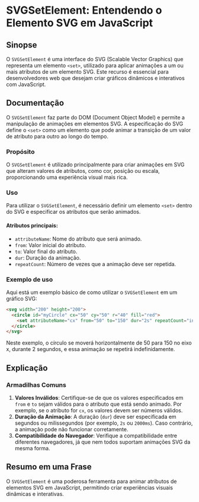 <!--
Meta Description: # SVGSetElement: Entendendo o Elemento SVG em JavaScript ## Sinopse O `SVGSetElement` é uma interface do SVG (Scalable Vector Graphics) que representa...
Meta Keywords: svg, que, para, svgsetelement, atributo
-->

# SVGSetElement: Entendendo o Elemento SVG em JavaScript

## Sinopse
O `SVGSetElement` é uma interface do SVG (Scalable Vector Graphics) que representa um elemento `<set>`, utilizado para aplicar animações a um ou mais atributos de um elemento SVG. Este recurso é essencial para desenvolvedores web que desejam criar gráficos dinâmicos e interativos com JavaScript.

## Documentação
O `SVGSetElement` faz parte do DOM (Document Object Model) e permite a manipulação de animações em elementos SVG. A especificação do SVG define o `<set>` como um elemento que pode animar a transição de um valor de atributo para outro ao longo do tempo.

### Propósito
O `SVGSetElement` é utilizado principalmente para criar animações em SVG que alteram valores de atributos, como cor, posição ou escala, proporcionando uma experiência visual mais rica.

### Uso
Para utilizar o `SVGSetElement`, é necessário definir um elemento `<set>` dentro do SVG e especificar os atributos que serão animados. 

#### Atributos principais:
- `attributeName`: Nome do atributo que será animado.
- `from`: Valor inicial do atributo.
- `to`: Valor final do atributo.
- `dur`: Duração da animação.
- `repeatCount`: Número de vezes que a animação deve ser repetida.

### Exemplo de uso
Aqui está um exemplo básico de como utilizar o `SVGSetElement` em um gráfico SVG:

```html
<svg width="200" height="200">
  <circle id="myCircle" cx="50" cy="50" r="40" fill="red">
    <set attributeName="cx" from="50" to="150" dur="2s" repeatCount="indefinite" />
  </circle>
</svg>
```
Neste exemplo, o círculo se moverá horizontalmente de 50 para 150 no eixo x, durante 2 segundos, e essa animação se repetirá indefinidamente.

## Explicação
### Armadilhas Comuns
1. **Valores Inválidos**: Certifique-se de que os valores especificados em `from` e `to` sejam válidos para o atributo que está sendo animado. Por exemplo, se o atributo for `cx`, os valores devem ser números válidos.
2. **Duração da Animação**: A duração (`dur`) deve ser especificada em segundos ou milissegundos (por exemplo, `2s` ou `2000ms`). Caso contrário, a animação pode não funcionar corretamente.
3. **Compatibilidade do Navegador**: Verifique a compatibilidade entre diferentes navegadores, já que nem todos suportam animações SVG da mesma forma.

## Resumo em uma Frase
O `SVGSetElement` é uma poderosa ferramenta para animar atributos de elementos SVG em JavaScript, permitindo criar experiências visuais dinâmicas e interativas.